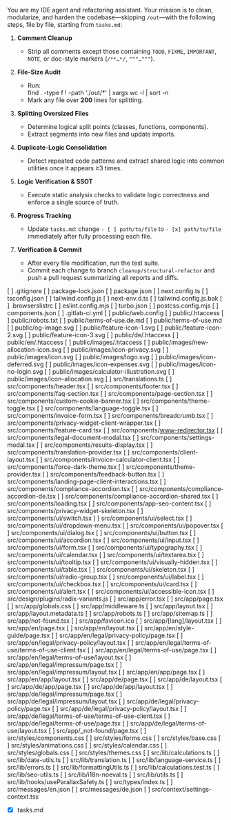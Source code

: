 You are my IDE agent and refactoring assistant. Your mission is to clean, modularize, and harden the codebase—skipping `/out`—with the following steps, file by file, starting from `tasks.md`:

1. **Comment Cleanup**  
   - Strip all comments except those containing `TODO`, `FIXME`, `IMPORTANT`, `NOTE`, or doc-style markers (`/**…*/`, `"""…"""`).

2. **File-Size Audit**  
   - Run:  
     find . -type f ! -path './out/*' | xargs wc -l | sort -n  
   - Mark any file over **200** lines for splitting.

3. **Splitting Oversized Files**  
   - Determine logical split points (classes, functions, components).  
   - Extract segments into new files and update imports.

4. **Duplicate-Logic Consolidation**  
   - Detect repeated code patterns and extract shared logic into common utilities once it appears ≥3 times.

5. **Logic Verification & SSOT**  
   - Execute static analysis checks to validate logic correctness and enforce a single source of truth.

6. **Progress Tracking**  
   - Update `tasks.md`: change `- [ ] path/to/file` to `- [x] path/to/file` immediately after fully processing each file.

7. **Verification & Commit**  
   - After every file modification, run the test suite.  
   - Commit each change to branch `cleanup/structural-refactor` and push a pull request summarizing all reports and diffs.


   
[ ] .gitignore
[ ] package-lock.json
[ ] package.json
[ ] next.config.ts
[ ] tsconfig.json
[ ] tailwind.config.js
[ ] next-env.d.ts
[ ] tailwind.config.js.bak
[ ] .browserslistrc
[ ] eslint.config.mjs
[ ] turbo.json
[ ] postcss.config.mjs
[ ] components.json
[ ] .gitlab-ci.yml
[ ] public/web.config
[ ] public/.htaccess
[ ] public/robots.txt
[ ] public/terms-of-use.de.md
[ ] public/terms-of-use.md
[ ] public/og-image.svg
[ ] public/feature-icon-1.svg
[ ] public/feature-icon-2.svg
[ ] public/feature-icon-3.svg
[ ] public/de/.htaccess
[ ] public/en/.htaccess
[ ] public/images/.htaccess
[ ] public/images/new-allocation-icon.svg
[ ] public/images/icon-privacy.svg
[ ] public/images/icon.svg
[ ] public/images/logo.svg
[ ] public/images/icon-deferred.svg
[ ] public/images/icon-expenses.svg
[ ] public/images/icon-no-login.svg
[ ] public/images/calculator-illustration.svg
[ ] public/images/icon-allocation.svg
[ ] src/translations.ts
[ ] src/components/header.tsx
[ ] src/components/footer.tsx
[ ] src/components/faq-section.tsx
[ ] src/components/page-section.tsx
[ ] src/components/custom-cookie-banner.tsx
[ ] src/components/theme-toggle.tsx
[ ] src/components/language-toggle.tsx
[ ] src/components/invoice-form.tsx
[ ] src/components/breadcrumb.tsx
[ ] src/components/privacy-widget-client-wrapper.tsx
[ ] src/components/feature-card.tsx
[ ] src/components/www-redirector.tsx
[ ] src/components/legal-document-modal.tsx
[ ] src/components/settings-modal.tsx
[ ] src/components/results-display.tsx
[ ] src/components/translation-provider.tsx
[ ] src/components/client-layout.tsx
[ ] src/components/invoice-calculator-client.tsx
[ ] src/components/force-dark-theme.tsx
[ ] src/components/theme-provider.tsx
[ ] src/components/feedback-button.tsx
[ ] src/components/landing-page-client-interactions.tsx
[ ] src/components/compliance-accordion.tsx
[ ] src/components/compliance-accordion-de.tsx
[ ] src/components/compliance-accordion-shared.tsx
[ ] src/components/loading.tsx
[ ] src/components/app-seo-content.tsx
[ ] src/components/privacy-widget-skeleton.tsx
[ ] src/components/ui/switch.tsx
[ ] src/components/ui/select.tsx
[ ] src/components/ui/dropdown-menu.tsx
[ ] src/components/ui/popover.tsx
[ ] src/components/ui/dialog.tsx
[ ] src/components/ui/button.tsx
[ ] src/components/ui/accordion.tsx
[ ] src/components/ui/input.tsx
[ ] src/components/ui/form.tsx
[ ] src/components/ui/typography.tsx
[ ] src/components/ui/calendar.tsx
[ ] src/components/ui/textarea.tsx
[ ] src/components/ui/tooltip.tsx
[ ] src/components/ui/visually-hidden.tsx
[ ] src/components/ui/table.tsx
[ ] src/components/ui/skeleton.tsx
[ ] src/components/ui/radio-group.tsx
[ ] src/components/ui/label.tsx
[ ] src/components/ui/checkbox.tsx
[ ] src/components/ui/card.tsx
[ ] src/components/ui/alert.tsx
[ ] src/components/ui/accessible-icon.tsx
[ ] src/design/plugins/radix-variants.js
[ ] src/app/error.tsx
[ ] src/app/page.tsx
[ ] src/app/globals.css
[ ] src/app/middleware.ts
[ ] src/app/layout.tsx
[ ] src/app/layout.metadata.ts
[ ] src/app/robots.ts
[ ] src/app/sitemap.ts
[ ] src/app/not-found.tsx
[ ] src/app/favicon.ico
[ ] src/app/[lang]/layout.tsx
[ ] src/app/en/page.tsx
[ ] src/app/en/layout.tsx
[ ] src/app/en/style-guide/page.tsx
[ ] src/app/en/legal/privacy-policy/page.tsx
[ ] src/app/en/legal/privacy-policy/layout.tsx
[ ] src/app/en/legal/terms-of-use/terms-of-use-client.tsx
[ ] src/app/en/legal/terms-of-use/page.tsx
[ ] src/app/en/legal/terms-of-use/layout.tsx
[ ] src/app/en/legal/impressum/page.tsx
[ ] src/app/en/legal/impressum/layout.tsx
[ ] src/app/en/app/page.tsx
[ ] src/app/en/app/layout.tsx
[ ] src/app/de/page.tsx
[ ] src/app/de/layout.tsx
[ ] src/app/de/app/page.tsx
[ ] src/app/de/app/layout.tsx
[ ] src/app/de/legal/impressum/page.tsx
[ ] src/app/de/legal/impressum/layout.tsx
[ ] src/app/de/legal/privacy-policy/page.tsx
[ ] src/app/de/legal/privacy-policy/layout.tsx
[ ] src/app/de/legal/terms-of-use/terms-of-use-client.tsx
[ ] src/app/de/legal/terms-of-use/page.tsx
[ ] src/app/de/legal/terms-of-use/layout.tsx
[ ] src/app/_not-found/page.tsx
[ ] src/styles/components.css
[ ] src/styles/forms.css
[ ] src/styles/base.css
[ ] src/styles/animations.css
[ ] src/styles/calendar.css
[ ] src/styles/globals.css
[ ] src/styles/themes.css
[ ] src/lib/calculations.ts
[ ] src/lib/date-utils.ts
[ ] src/lib/translation.ts
[ ] src/lib/language-service.ts
[ ] src/lib/errors.ts
[ ] src/lib/formattingUtils.ts
[ ] src/lib/calculations.test.ts
[ ] src/lib/seo-utils.ts
[ ] src/lib/i18n-noeval.ts
[ ] src/lib/utils.ts
[ ] src/lib/hooks/useParallaxSafety.ts
[ ] src/types/index.ts
[ ] src/messages/en.json
[ ] src/messages/de.json
[ ] src/context/settings-context.tsx
- [x] tasks.md
